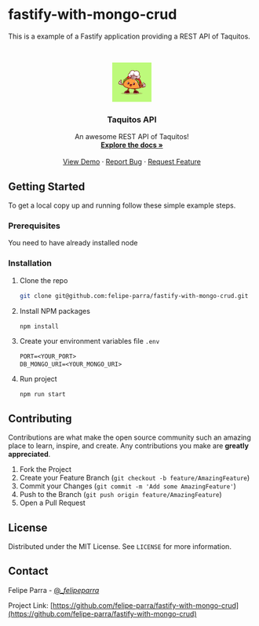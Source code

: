# fastify-with-mongo-crud
This is a example of a Fastify application providing a REST API of Taquitos.
<!-- PROJECT LOGO -->
<br />
<p align="center">
  <a href="https://github.com/felipe-parra/fastify-with-mongo-crud">
    <img src="images/logo-taquito.jpg" alt="Logo" width="80" height="80">
  </a>

  <h3 align="center">Taquitos API</h3>

  <p align="center">
    An awesome REST API of Taquitos!
    <br />
    <a href="https://github.com/felipe-parra/fastify-with-mongo-crud"><strong>Explore the docs »</strong></a>
    <br />
    <br />
    <a href="https://github.com/felipe-parra/fastify-with-mongo-crud">View Demo</a>
    ·
    <a href="https://github.com/felipe-parra/fastify-with-mongo-crud/issues">Report Bug</a>
    ·
    <a href="https://github.com/felipe-parra/fastify-with-mongo-crud/issues">Request Feature</a>
  </p>
</p>

## Getting Started
To get a local copy up and running follow these simple example steps.

### Prerequisites

You need to have already installed node
  
### Installation

1. Clone the repo
    ```sh
    git clone git@github.com:felipe-parra/fastify-with-mongo-crud.git
    ```

2. Install NPM packages
    ```
    npm install
    ```

3. Create your environment variables file `.env`
    ```ENV
    PORT=<YOUR_PORT>
    DB_MONGO_URI=<YOUR_MONGO_URI>
    ```

4. Run project
    ```sh
    npm run start
    ```

<!-- CONTRIBUTING -->
## Contributing

Contributions are what make the open source community such an amazing place to learn, inspire, and create. Any contributions you make are **greatly appreciated**.

1. Fork the Project
2. Create your Feature Branch (`git checkout -b feature/AmazingFeature`)
3. Commit your Changes (`git commit -m 'Add some AmazingFeature'`)
4. Push to the Branch (`git push origin feature/AmazingFeature`)
5. Open a Pull Request




## License

Distributed under the MIT License. See `LICENSE` for more information.


<!-- CONTACT -->
## Contact

Felipe Parra - [@__felipeparra_](https://twitter.com/_felipeparra)

Project Link: [https://github.com/felipe-parra/fastify-with-mongo-crud](https://github.com/felipe-parra/fastify-with-mongo-crud)

